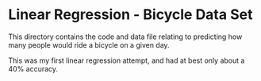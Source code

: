 # Linear Regression - Bicycle Data Set
This directory contains the code and data file relating to predicting how many people would ride a bicycle on a given day. 

This was my first linear regression attempt, and had at best only about a 40% accuracy.